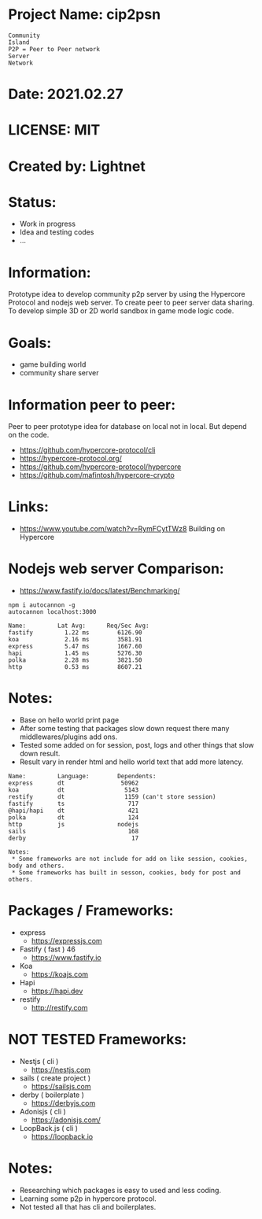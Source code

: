 # Project Name: cip2psn
```
Community
Island
P2P = Peer to Peer network
Server
Network
```
# Date: 2021.02.27

# LICENSE: MIT

# Created by: Lightnet

# Status:
 * Work in progress
 * Idea and testing codes
 * ...

# Information:
  Prototype idea to develop community p2p server by using the Hypercore Protocol and nodejs web server. To create peer to peer server data sharing. To develop simple 3D or 2D world sandbox in game mode logic code.

# Goals:
 * game building world
 * community share server
 
# Information peer to peer:
  Peer to peer prototype idea for database on local not in local. But depend on the code.

 * https://github.com/hypercore-protocol/cli
 * https://hypercore-protocol.org/
 * https://github.com/hypercore-protocol/hypercore
 * https://github.com/mafintosh/hypercore-crypto

# Links:
 * https://www.youtube.com/watch?v=RymFCytTWz8  Building on Hypercore

# Nodejs web server Comparison:
 * https://www.fastify.io/docs/latest/Benchmarking/

```
npm i autocannon -g
autocannon localhost:3000
```

```
Name:         Lat Avg:      Req/Sec Avg:
fastify         1.22 ms        6126.90
koa             2.16 ms        3581.91
express         5.47 ms        1667.60
hapi            1.45 ms        5276.30
polka           2.28 ms        3821.50
http            0.53 ms        8607.21
```
# Notes:
  * Base on hello world print page
  * After some testing that packages slow down request there many middlewares/plugins add ons.
  * Tested some added on for session, post, logs and other things that slow down result.
  * Result vary in render html and hello world text that add more latency.
```
Name:         Language:        Dependents:
express       dt                50962
koa           dt                 5143
restify       dt                 1159 (can't store session)
fastify       ts                  717
@hapi/hapi    dt                  421
polka         dt                  124
http          js               nodejs
sails                             168
derby                              17

Notes:
 * Some frameworks are not include for add on like session, cookies, body and others.
 * Some frameworks has built in sesson, cookies, body for post and others.
```

# Packages / Frameworks:
 * express
   * https://expressjs.com
 * Fastify ( fast ) 46
   * https://www.fastify.io
 * Koa 
   * https://koajs.com
 * Hapi
   * https://hapi.dev
 * restify
   * http://restify.com

# NOT TESTED Frameworks:   
 * Nestjs ( cli )
    * https://nestjs.com
 * sails ( create project )
   * https://sailsjs.com
 * derby ( boilerplate )
   * https://derbyjs.com
 * Adonisjs ( cli )
   * https://adonisjs.com/
 * LoopBack.js ( cli )
   * https://loopback.io

# Notes:
 * Researching which packages is easy to used and less coding.
 * Learning some p2p in hypercore protocol.
 * Not tested all that has cli and boilerplates.